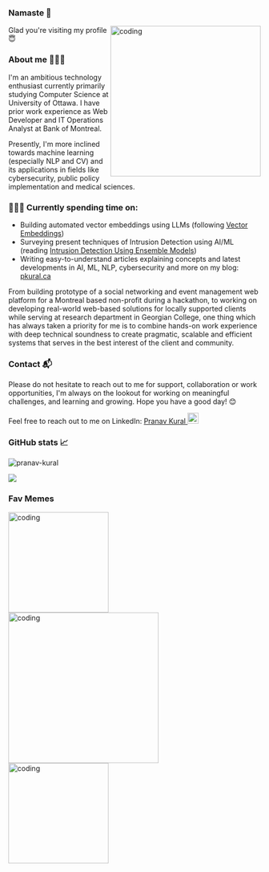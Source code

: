 ### Namaste 🙏

<img src="https://camo.githubusercontent.com/5ddf73ad3a205111cf8c686f687fc216c2946a75005718c8da5b837ad9de78c9/68747470733a2f2f7468756d62732e6766796361742e636f6d2f4576696c4e657874446576696c666973682d736d616c6c2e676966" align="right" alt="coding" width="300px"/>

Glad you're visiting my profile 😇

### About me 👨🏼‍🎓

I'm an ambitious technology enthusiast currently primarily studying Computer Science at University of Ottawa. I have prior work experience as Web Developer and IT Operations Analyst at Bank of Montreal.

Presently, I'm more inclined towards machine learning (especially NLP and CV) and its applications in fields like cybersecurity, public policy implementation and medical sciences.

### 👨🏽‍💻 Currently spending time on: 
- Building automated vector embeddings using LLMs (following [Vector Embeddings](https://partee.io/2022/08/11/vector-embeddings/))
- Surveying present techniques of Intrusion Detection using AI/ML (reading [Intrusion Detection Using Ensemble Models](https://link.springer.com/chapter/10.1007/978-3-031-23633-4_11))
- Writing easy-to-understand articles explaining concepts and latest developments in AI, ML, NLP, cybersecurity and more on my blog: [pkural.ca](https://www.pkural.ca/) 

From building prototype of a social networking and event management web platform for a Montreal based non-profit during a hackathon, to working on developing real-world web-based solutions for locally supported clients while serving at research department in Georgian College, one thing which has always taken a priority for me is to combine hands-on work experience with deep technical soundness to create pragmatic, scalable and efficient systems that serves in the best interest of the client and community.

### Contact 📬

Please do not hesitate to reach out to me for support, collaboration or work opportunities, I'm always on the lookout for working on meaningful challenges, and learning and growing. Hope you have a good day! 😊

Feel free to reach out to me on LinkedIn:  <a href="https://www.linkedin.com/in/pranavkural/">
  Pranav Kural <img alt="Pranav Kural | LinkedIn" width="22px" src="https://raw.githubusercontent.com/peterthehan/peterthehan/master/assets/linkedin.svg" />
</a>

### GitHub stats 📈

<img src="https://github-readme-stats.vercel.app/api?username=pranav-kural&show_icons=true&theme=nord" alt="pranav-kural" />

![](https://visitor-badge.glitch.me/badge?page_id=pranav-kural)

### Fav Memes
<img src="https://media.tenor.com/fJAoBHWymY4AAAAC/do-not-touch-it-programmer.gif" alt="coding" width="200px" align="left" />
<img src="https://media.giphy.com/media/v1.Y2lkPTc5MGI3NjExZDIzOGM0NzA0NWYyMjNhNjczZGZhYzY5MzRiNjlmYzFhNTM3N2I2YSZjdD1n/13HgwGsXF0aiGY/giphy.gif"  alt="coding" width="300px" align="left" />
<img src="https://i.chzbgr.com/full/9287719168/hB690CBA3/michael-why-are-you-the-way-you-are-the-office-memes"  alt="coding" width="200px" align="left" />
